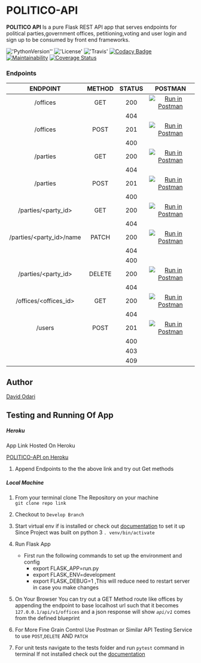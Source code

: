 # POLITICO-API
**POLITICO API** Is a pure Flask REST API app that serves endpoints for political parties,government offices,
petitioning,voting and user login and sign up to be consumed by front end frameworks.

!['PythonVersion''](https://img.shields.io/badge/python-3.6.7-yellow.svg)
!['License'](https://img.shields.io/badge/License-MIT-green.svg)
!['Travis'](https://travis-ci.org/Davidodari/POLITICO-API.svg?branch=develop)
[![Codacy Badge](https://api.codacy.com/project/badge/Grade/3d4db0349f554fdfa87359e1eee2cd06)](https://app.codacy.com/app/Davidodari/POLITICO-API?utm_source=github.com&utm_medium=referral&utm_content=Davidodari/POLITICO-API&utm_campaign=Badge_Grade_Dashboard)
[![Maintainability](https://api.codeclimate.com/v1/badges/4151dd7acdb2ddb19f1f/maintainability)](https://codeclimate.com/github/Davidodari/POLITICO-API/maintainability)
[![Coverage Status](https://coveralls.io/repos/github/Davidodari/POLITICO-API/badge.svg?branch=ch-refactor-tests-163807952)](https://coveralls.io/github/Davidodari/POLITICO-API?branch=ch-refactor-tests-163807952)

### Endpoints
|   ENDPOINT  | METHOD | STATUS | POSTMAN|
|:---:|:---:|:---:|:---:|
| /offices                |  GET     |  200  |[![Run in Postman](https://run.pstmn.io/button.svg)](https://app.getpostman.com/run-collection/c1cdd9f5a74998056b51)|
|                         |          |  404  ||
| /offices                |  POST    |  201  |[![Run in Postman](https://run.pstmn.io/button.svg)](https://app.getpostman.com/run-collection/2ac0bb118e1d7cda4264)|
|                         |          |  400  ||
| /parties                |  GET     |  200  |[![Run in Postman](https://run.pstmn.io/button.svg)](https://app.getpostman.com/run-collection/4bff94d92ad731bbf87c)|
|                         |          |  404  ||
| /parties                |  POST    |  201  |[![Run in Postman](https://run.pstmn.io/button.svg)](https://app.getpostman.com/run-collection/2ac0bb118e1d7cda4264)|
|                         |          |  400  ||
| /parties/<party_id>     |  GET     |  200  |[![Run in Postman](https://run.pstmn.io/button.svg)](https://app.getpostman.com/run-collection/78ea3551331d5a20f310)|
|                         |          |  404  ||
| /parties/<party_id>/name|  PATCH   |  200  |[![Run in Postman](https://run.pstmn.io/button.svg)](https://app.getpostman.com/run-collection/3d2814ea17c66dcd659f)|
|                         |          |  404  ||
|                         |          |  400  ||
| /parties/<party_id>     |  DELETE  |  200  |[![Run in Postman](https://run.pstmn.io/button.svg)](https://app.getpostman.com/run-collection/60e135da05c9be452f2f)|
|                         |          |  404  ||
| /offices/<offices_id>   |  GET     |  200  |[![Run in Postman](https://run.pstmn.io/button.svg)](https://app.getpostman.com/run-collection/da9a9724b313dd7e81e8)|
|                         |          |  404  ||
| /users                  |  POST    |  201  |[![Run in Postman](https://run.pstmn.io/button.svg)](https://app.getpostman.com/run-collection/abcfef2fc563fc7f41c3)|
|                         |          |  400  ||
|                         |          |  403  ||
|                         |          |  409  ||


## Author

[David Odari](https://github.com/Davidodari)

## Testing and Running Of App

##### Heroku

App Link Hosted On Heroku

[POLITICO-API on Heroku](https://blackpolitico-api-heroku.herokuapp.com/)

1. Append Endpoints to the the above link and try out Get methods

##### Local Machine

1. From your terminal clone The Repository on your machine \
   `git clone repo link `
2. Checkout to `Develop Branch`
3. Start virtual env if is installed or check out [documentation](http://flask.pocoo.org/docs/1.0/installation/#virtual-environments) to set it up\
  Since Project was built on python 3
  `. venv/bin/activate`  
4. Run Flask App
   - First run the following commands to set up the environment and config
      - export FLASK_APP=run.py
      - export FLASK_ENV=development
      - export FLASK_DEBUG=1 ,This will reduce need to restart server in case you make changes

5. On Your Browser You can try out a GET Method route like offices by appending the endpoint to
base localhost url such that it becomes
`127.0.0.1/api/v1/offices` and a json response will show
_`api/v1`_ comes from the defined blueprint      
6. For More Fine Grain Control Use Postman or Similar API Testing Service to use `POST`,`DELETE` AND `PATCH`
7. For unit tests navigate to the tests folder and run `pytest` command in terminal
   If not installed check out the [documentation](https://docs.pytest.org/en/latest/getting-started.html)